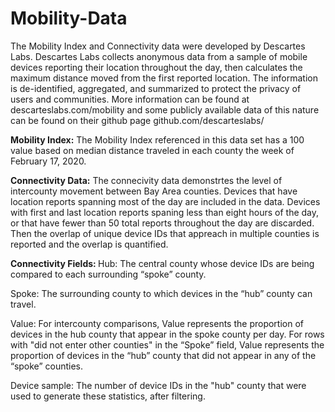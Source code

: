 # Mobility-Data
The Mobility Index and Connectivity data were developed by Descartes Labs. Descartes Labs collects anonymous data from a sample of mobile devices reporting their location throughout the day, then calculates the maximum distance moved from the first reported location. The information is de-identified, aggregated, and summarized to protect the privacy of users and communities. More information can be found at descarteslabs.com/mobility and some publicly available data of this nature can be found on their github page github.com/descarteslabs/ 

<strong>Mobility Index:</strong>
The Mobility Index referenced in this data set has a 100 value based on median distance traveled in each county the week of February 17, 2020. 

<strong>Connectivity Data:</strong>
The connecivity data demonstrtes the level of intercounty movement between Bay Area counties. Devices that have location reports spanning most of the day are included in the data. Devices with first and last location reports spaning less than eight hours of the day, or that have fewer than 50 total reports throughout the day are discarded. Then the overlap of unique device IDs that appreach in multiple counties is reported and the overlap is quantified.

<strong> Connectivity Fields: </strong>
Hub: The central county whose device IDs are being compared to each surrounding “spoke” county.
  
Spoke: The surrounding county to which devices in the “hub” county can travel.

Value: For intercounty comparisons, Value represents the proportion of devices in the hub county that appear in the spoke  county per day. For rows with "did not enter other counties" in the “Spoke” field, Value represents the proportion of     devices in the “hub” county that did not appear in any of the “spoke” counties.

Device sample: The number of device IDs in the "hub" county that were used to generate these statistics, after filtering.
